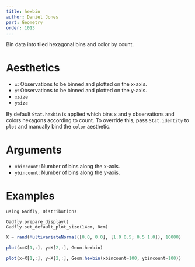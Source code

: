 ```yaml
---
title: hexbin
author: Daniel Jones
part: Geometry
order: 1013
...
```


Bin data into tiled hexagonal bins and color by count.

# Aesthetics
  * `x`: Observations to be binned and plotted on the x-axis.
  * `y`: Observations to be binned and plotted on the y-axis.
  * `xsize`
  * `ysize`

By default `Stat.hexbin` is applied which bins `x` and `y` observations and
colors hexagons according to count. To override this, pass `Stat.identity` to
`plot` and manually bind the `color` aesthetic.

# Arguments

  * `xbincount`: Number of bins along the x-axis.
  * `ybincount`: Number of bins along the y-axis.

# Examples

```{.julia hide="true" results="none"}
using Gadfly, Distributions

Gadfly.prepare_display()
Gadfly.set_default_plot_size(14cm, 8cm)
```

```julia
X = rand(MultivariateNormal([0.0, 0.0], [1.0 0.5; 0.5 1.0]), 10000)
```

```julia
plot(x=X[1,:], y=X[2,:], Geom.hexbin)
```

```julia
plot(x=X[1,:], y=X[2,:], Geom.hexbin(xbincount=100, ybincount=100))
```

